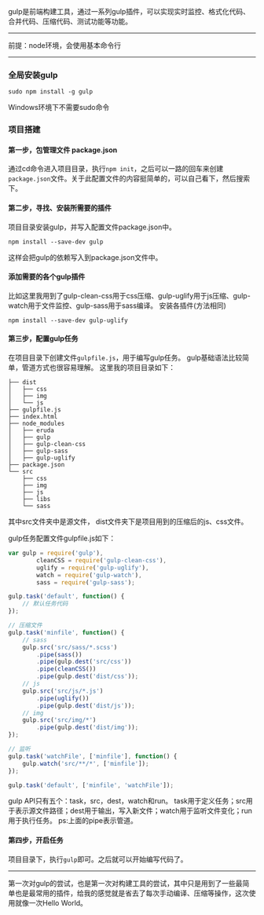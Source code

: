gulp是前端构建工具，通过一系列gulp插件，可以实现实时监控、格式化代码、合并代码、压缩代码、测试功能等功能。

------

前提：node环境，会使用基本命令行

------

### 全局安装gulp
```
sudo npm install -g gulp
```
Windows环境下不需要sudo命令

### 项目搭建
#### 第一步，包管理文件 package.json
通过cd命令进入项目目录，执行`npm init`，之后可以一路的回车来创建`package.json`文件。关于此配置文件的内容挺简单的，可以自己看下，然后搜索下。
#### 第二步，寻找、安装所需要的插件
项目目录安装gulp，并写入配置文件package.json中。
```
npm install --save-dev gulp
```
这样会把gulp的依赖写入到package.json文件中。

#### 添加需要的各个gulp插件
比如这里我用到了gulp-clean-css用于css压缩、gulp-uglify用于js压缩、gulp-watch用于文件监控、gulp-sass用于sass编译。
安装各插件(方法相同)
```
npm install --save-dev gulp-uglify
```
#### 第三步，配置gulp任务
在项目目录下创建文件`gulpfile.js`，用于编写gulp任务。
gulp基础语法比较简单，管道方式也很容易理解。
这里我的项目目录如下：
```
├── dist
│   ├── css
│   ├── img
│   └── js
├── gulpfile.js
├── index.html
├── node_modules
│   ├── eruda
│   ├── gulp
│   ├── gulp-clean-css
│   ├── gulp-sass
│   ├── gulp-uglify
├── package.json
└── src
    ├── css
    ├── img
    ├── js
    ├── libs
    └── sass
```
其中src文件夹中是源文件，
dist文件夹下是项目用到的压缩后的js、css文件。

gulp任务配置文件gulpfile.js如下：
```javascript
var gulp = require('gulp'),
		cleanCSS = require('gulp-clean-css'),
		uglify = require('gulp-uglify'),
		watch = require('gulp-watch'),
		sass = require('gulp-sass');

gulp.task('default', function() {
	// 默认任务代码
});

// 压缩文件
gulp.task('minfile', function() {
	// sass
	gulp.src('src/sass/*.scss')
		.pipe(sass())
		.pipe(gulp.dest('src/css'))
		.pipe(cleanCSS())
		.pipe(gulp.dest('dist/css'));
	// js
	gulp.src('src/js/*.js')
		.pipe(uglify())
		.pipe(gulp.dest('dist/js'));
	// img
	gulp.src('src/img/*')
		.pipe(gulp.dest('dist/img'));
});

// 监听
gulp.task('watchFile', ['minfile'], function() {
	gulp.watch('src/**/*', ['minfile']);
});

gulp.task('default', ['minfile', 'watchFile']);
```
gulp API只有五个：task，src，dest，watch和run。
task用于定义任务；src用于表示源文件路径；dest用于输出，写入新文件；watch用于监听文件变化；run用于执行任务。
ps:上面的pipe表示管道。
#### 第四步，开启任务
项目目录下，执行`gulp`即可。之后就可以开始编写代码了。

---------

第一次对gulp的尝试，也是第一次对构建工具的尝试，其中只是用到了一些最简单也是最常用的插件，给我的感觉就是省去了每次手动编译、压缩等操作，这次使用就像一次Hello World。